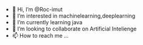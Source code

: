 - 👋 Hi, I’m @Roc-imut
- 👀 I’m interested in machinelearning,deeplearning
- 🌱 I’m currently learning java
- 💞️ I’m looking to collaborate on Artificial Intelienge
- 📫 How to reach me ...

<!---
Roc-imut/Roc-imut is a ✨ special ✨ repository because its `README.md` (this file) appears on your GitHub profile.
You can click the Preview link to take a look at your changes.
--->

